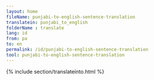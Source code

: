 ```yaml
---
layout: home
fileName: punjabi-to-english-sentence-translation
translatein: punjabi_to_english
folderName : translate
lang: id
from: pa
to: en
permalink: /id/punjabi-to-english-sentence-translation
tool: punjabi-to-english-sentence-translation
---
```

{% include section/translateinto.html %}
